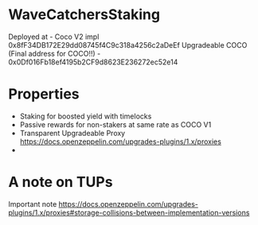 # WaveCatchersStaking

Deployed at - 
Coco V2 impl 0x8fF34DB172E29dd08745f4C9c318a4256c2aDeEf
Upgradeable COCO (Final address for COCO!!) - 0x0Df016Fb18ef4195b2CF9d8623E236272ec52e14

# Properties
- Staking for boosted yield with timelocks
- Passive rewards for non-stakers at same rate as COCO V1
- Transparent Upgradeable  Proxy https://docs.openzeppelin.com/upgrades-plugins/1.x/proxies
- 

# A note on TUPs

Important note https://docs.openzeppelin.com/upgrades-plugins/1.x/proxies#storage-collisions-between-implementation-versions
